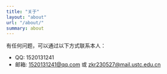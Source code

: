 ```yaml
---
title: "关于"
layout: "about"
url: "/about/"
summary: about
---
```




有任何问题，可以通过以下方式联系本人：
- QQ: 1520131241
- 邮箱: 1520131241@qq.com 或 zkr230527@mail.ustc.edu.cn


